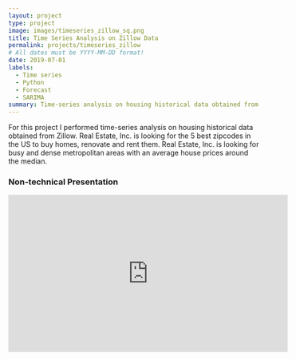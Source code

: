 ```yaml
---
layout: project
type: project
image: images/timeseries_zillow_sq.png
title: Time Series Analysis on Zillow Data
permalink: projects/timeseries_zillow
# All dates must be YYYY-MM-DD format!
date: 2019-07-01
labels:
  - Time series
  - Python
  - Forecast
  - SARIMA
summary: Time-series analysis on housing historical data obtained from Zillow.
---
```


For this project I performed time-series analysis on housing historical data obtained from Zillow. Real Estate, Inc. is looking for the 5 best zipcodes in the US to buy homes, renovate and rent them. Real Estate, Inc. is looking for busy and dense metropolitan areas with an average house prices around the median.

<h3>Non-technical Presentation</h3>

<iframe width="560" height="315" src="https://www.youtube.com/embed/_BNyyL21w8M" frameborder="0" allow="accelerometer; autoplay; encrypted-media; gyroscope; picture-in-picture" allowfullscreen></iframe>
